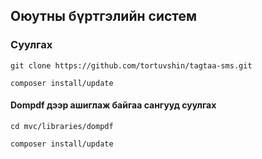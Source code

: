 ## Оюутны бүртгэлийн систем

### Суулгах

	git clone https://github.com/tortuvshin/tagtaa-sms.git

	composer install/update

#### Dompdf дээр ашиглаж байгаа сангууд суулгах

	cd mvc/libraries/dompdf

	composer install/update